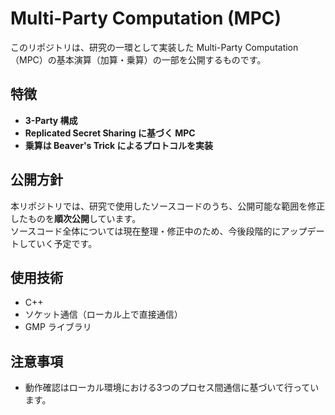 # Multi-Party Computation (MPC)

このリポジトリは、研究の一環として実装した Multi-Party Computation（MPC）の基本演算（加算・乗算）の一部を公開するものです。

## 特徴

- **3-Party 構成**
- **Replicated Secret Sharing に基づく MPC**
- **乗算は Beaver's Trick によるプロトコルを実装**

## 公開方針

本リポジトリでは、研究で使用したソースコードのうち、公開可能な範囲を修正したものを**順次公開**しています。  
ソースコード全体については現在整理・修正中のため、今後段階的にアップデートしていく予定です。

## 使用技術

- C++
- ソケット通信（ローカル上で直接通信）
- GMP ライブラリ

## 注意事項

- 動作確認はローカル環境における3つのプロセス間通信に基づいて行っています。

